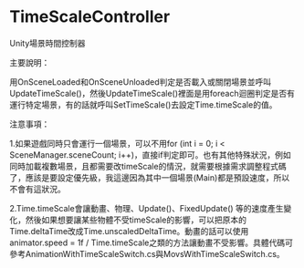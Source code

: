 # TimeScaleController
Unity場景時間控制器

主要說明：

用OnSceneLoaded和OnSceneUnloaded判定是否載入或關閉場景並呼叫UpdateTimeScale()，然後UpdateTimeScale()裡面是用foreach迴圈判定是否有運行特定場景，有的話就呼叫SetTimeScale()去設定Time.timeScale的值。

注意事項：

1.如果遊戲同時只會運行一個場景，可以不用for (int i = 0; i < SceneManager.sceneCount; i++)，直接if判定即可。也有其他特殊狀況，例如同時加載複數場景，且都需要改timeScale的情況，就需要根據需求調整程式碼了，應該是要設定優先級，我這邊因為其中一個場景(Main)都是預設速度，所以不會有這狀況。

2.Time.timeScale會讓動畫、物理、Update()、FixedUpdate() 等的速度產生變化，然後如果想要讓某些物體不受timeScale的影響，可以把原本的Time.deltaTime改成Time.unscaledDeltaTime。動畫的話可以使用animator.speed = 1f / Time.timeScale之類的方法讓動畫不受影響。具體代碼可參考AnimationWithTimeScaleSwitch.cs與MovsWithTimeScaleSwitch.cs。
